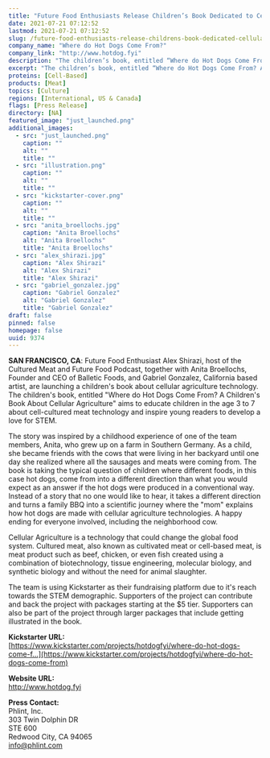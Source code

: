 ```yaml
---
title: "Future Food Enthusiasts Release Children’s Book Dedicated to Cellular Agriculture Technology"
date: 2021-07-21 07:12:52
lastmod: 2021-07-21 07:12:52
slug: /future-food-enthusiasts-release-childrens-book-dedicated-cellular-agriculture-technology
company_name: "Where do Hot Dogs Come From?"
company_link: "http://www.hotdog.fyi"
description: "The children’s book, entitled “Where do Hot Dogs Come From? A Children’s Book About Cellular Agriculture” aims to educate children in the age 3 to 7 about cell-cultured meat technology and inspire young readers to develop a love for STEM."
excerpt: "The children’s book, entitled “Where do Hot Dogs Come From? A Children’s Book About Cellular Agriculture” aims to educate children in the age 3 to 7 about cell-cultured meat technology and inspire young readers to develop a love for STEM."
proteins: [Cell-Based]
products: [Meat]
topics: [Culture]
regions: [International, US & Canada]
flags: [Press Release]
directory: [NA]
featured_image: "just_launched.png"
additional_images:
  - src: "just_launched.png"
    caption: ""
    alt: ""
    title: ""
  - src: "illustration.png"
    caption: ""
    alt: ""
    title: ""
  - src: "kickstarter-cover.png"
    caption: ""
    alt: ""
    title: ""
  - src: "anita_broellochs.jpg"
    caption: "Anita Broellochs"
    alt: "Anita Broellochs"
    title: "Anita Broellochs"
  - src: "alex_shirazi.jpg"
    caption: "Alex Shirazi"
    alt: "Alex Shirazi"
    title: "Alex Shirazi"
  - src: "gabriel_gonzalez.jpg"
    caption: "Gabriel Gonzalez"
    alt: "Gabriel Gonzalez"
    title: "Gabriel Gonzalez"
draft: false
pinned: false
homepage: false
uuid: 9374
---
```

**SAN FRANCISCO, CA**: Future Food Enthusiast Alex Shirazi, host of the
Cultured Meat and Future Food Podcast, together with Anita Broellochs,
Founder and CEO of Balletic Foods, and Gabriel Gonzalez, California
based artist, are launching a children's book about cellular agriculture
technology. The children's book, entitled "Where do Hot Dogs Come From?
A Children's Book About Cellular Agriculture" aims to educate children
in the age 3 to 7 about cell-cultured meat technology and inspire young
readers to develop a love for STEM.

The story was inspired by a childhood experience of one of the team
members, Anita, who grew up on a farm in Southern Germany. As a child,
she became friends with the cows that were living in her backyard until
one day she realized where all the sausages and meats were coming from.
The book is taking the typical question of children where different
foods, in this case hot dogs, come from into a different direction than
what you would expect as an answer if the hot dogs were produced in a
conventional way. Instead of a story that no one would like to hear, it
takes a different direction and turns a family BBQ into a scientific
journey where the "mom" explains how hot dogs are made with cellular
agriculture technologies. A happy ending for everyone involved,
including the neighborhood cow.

Cellular Agriculture is a technology that could change the global food
system. Cultured meat, also known as cultivated meat or cell-based meat,
is meat product such as beef, chicken, or even fish created using a
combination of biotechnology, tissue engineering, molecular biology, and
synthetic biology and without the need for animal slaughter.

The team is using Kickstarter as their fundraising platform due to it's
reach towards the STEM demographic. Supporters of the project can
contribute and back the project with packages starting at the \$5 tier.
Supporters can also be part of the project through larger packages that
include getting illustrated in the book.

**Kickstarter URL:**\
[https://www.kickstarter.com/projects/hotdogfyi/where-do-hot-dogs-come-f...](https://www.kickstarter.com/projects/hotdogfyi/where-do-hot-dogs-come-from)

**Website URL:**\
<http://www.hotdog.fyi>

**Press Contact:**\
Phlint, Inc.\
303 Twin Dolphin DR\
STE 600\
Redwood City, CA 94065\
<info@phlint.com>
